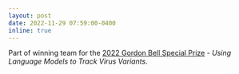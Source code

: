 ```yaml
---
layout: post
date: 2022-11-29 07:59:00-0400
inline: true
---
```


Part of winning team for the <a href="https://insidehpc.com/2022/12/argonne-researchers-win-gordon-bell-special-prize-for-using-language-models-to-track-virus-variants/">2022 Gordon Bell Special Prize</a> - *Using Language Models to Track Virus Variants*.
